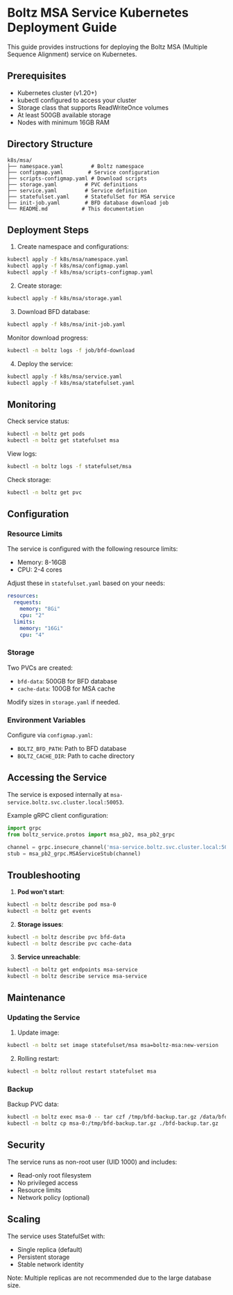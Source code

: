 # Boltz MSA Service Kubernetes Deployment Guide

This guide provides instructions for deploying the Boltz MSA (Multiple Sequence Alignment) service on Kubernetes.

## Prerequisites

- Kubernetes cluster (v1.20+)
- kubectl configured to access your cluster
- Storage class that supports ReadWriteOnce volumes
- At least 500GB available storage
- Nodes with minimum 16GB RAM

## Directory Structure

```
k8s/msa/
├── namespace.yaml         # Boltz namespace
├── configmap.yaml        # Service configuration
├── scripts-configmap.yaml # Download scripts
├── storage.yaml         # PVC definitions
├── service.yaml         # Service definition
├── statefulset.yaml     # StatefulSet for MSA service
├── init-job.yaml        # BFD database download job
└── README.md           # This documentation
```

## Deployment Steps

1. Create namespace and configurations:
```bash
kubectl apply -f k8s/msa/namespace.yaml
kubectl apply -f k8s/msa/configmap.yaml
kubectl apply -f k8s/msa/scripts-configmap.yaml
```

2. Create storage:
```bash
kubectl apply -f k8s/msa/storage.yaml
```

3. Download BFD database:
```bash
kubectl apply -f k8s/msa/init-job.yaml
```

Monitor download progress:
```bash
kubectl -n boltz logs -f job/bfd-download
```

4. Deploy the service:
```bash
kubectl apply -f k8s/msa/service.yaml
kubectl apply -f k8s/msa/statefulset.yaml
```

## Monitoring

Check service status:
```bash
kubectl -n boltz get pods
kubectl -n boltz get statefulset msa
```

View logs:
```bash
kubectl -n boltz logs -f statefulset/msa
```

Check storage:
```bash
kubectl -n boltz get pvc
```

## Configuration

### Resource Limits

The service is configured with the following resource limits:
- Memory: 8-16GB
- CPU: 2-4 cores

Adjust these in `statefulset.yaml` based on your needs:
```yaml
resources:
  requests:
    memory: "8Gi"
    cpu: "2"
  limits:
    memory: "16Gi"
    cpu: "4"
```

### Storage

Two PVCs are created:
- `bfd-data`: 500GB for BFD database
- `cache-data`: 100GB for MSA cache

Modify sizes in `storage.yaml` if needed.

### Environment Variables

Configure via `configmap.yaml`:
- `BOLTZ_BFD_PATH`: Path to BFD database
- `BOLTZ_CACHE_DIR`: Path to cache directory

## Accessing the Service

The service is exposed internally at `msa-service.boltz.svc.cluster.local:50053`.

Example gRPC client configuration:
```python
import grpc
from boltz_service.protos import msa_pb2, msa_pb2_grpc

channel = grpc.insecure_channel('msa-service.boltz.svc.cluster.local:50053')
stub = msa_pb2_grpc.MSAServiceStub(channel)
```

## Troubleshooting

1. **Pod won't start**:
```bash
kubectl -n boltz describe pod msa-0
kubectl -n boltz get events
```

2. **Storage issues**:
```bash
kubectl -n boltz describe pvc bfd-data
kubectl -n boltz describe pvc cache-data
```

3. **Service unreachable**:
```bash
kubectl -n boltz get endpoints msa-service
kubectl -n boltz describe service msa-service
```

## Maintenance

### Updating the Service

1. Update image:
```bash
kubectl -n boltz set image statefulset/msa msa=boltz-msa:new-version
```

2. Rolling restart:
```bash
kubectl -n boltz rollout restart statefulset msa
```

### Backup

Backup PVC data:
```bash
kubectl -n boltz exec msa-0 -- tar czf /tmp/bfd-backup.tar.gz /data/bfd
kubectl -n boltz cp msa-0:/tmp/bfd-backup.tar.gz ./bfd-backup.tar.gz
```

## Security

The service runs as non-root user (UID 1000) and includes:
- Read-only root filesystem
- No privileged access
- Resource limits
- Network policy (optional)

## Scaling

The service uses StatefulSet with:
- Single replica (default)
- Persistent storage
- Stable network identity

Note: Multiple replicas are not recommended due to the large database size.
